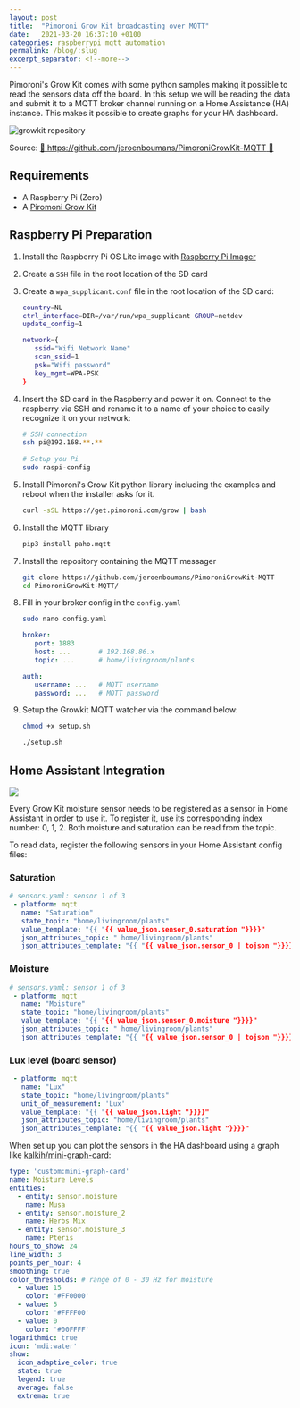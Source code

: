 ```yaml
---
layout: post
title:  "Pimoroni Grow Kit broadcasting over MQTT"
date:   2021-03-20 16:37:10 +0100
categories: raspberrypi mqtt automation
permalink: /blog/:slug
excerpt_separator: <!--more-->
---
```


Pimoroni's Grow Kit comes with some python samples making it possible to read the sensors data off the board. In this setup we will be reading the
data and submit it to a MQTT broker channel running on a Home Assistance (HA) instance. 
This makes it possible to create graphs for your HA dashboard.
<!--more-->

![growkit repository](https://camo.githubusercontent.com/6e6c1d8ab82f6d9f84a43edd742732afd6a19e99538d2f0e8691cdadbf72ecaa/68747470733a2f2f692e696d6775722e636f6d2f5a347735354a372e706e67)

Source: [🌱 https://github.com/jeroenboumans/PimoroniGrowKit-MQTT 🌱](https://github.com/jeroenboumans/PimoroniGrowKit-MQTT)

## Requirements

* A Raspberry Pi (Zero)
* A [Piromoni   Grow Kit](https://shop.pimoroni.com/products/grow)

## Raspberry Pi Preparation

1. Install the Raspberry Pi OS Lite image with [Raspberry Pi Imager](https://www.raspberrypi.org/software/)
2. Create a `SSH` file in the root location of the SD card
3. Create a `wpa_supplicant.conf` file in the root location of the SD card:
   
    ```bash
    country=NL
    ctrl_interface=DIR=/var/run/wpa_supplicant GROUP=netdev
    update_config=1
   
    network={
       ssid="Wifi Network Name"
       scan_ssid=1
       psk="Wifi password"
       key_mgmt=WPA-PSK
    }
    ```

4. Insert the SD card in the Raspberry and power it on. Connect to the raspberry via SSH and rename it to a name of your choice to easily recognize it on your network:

   ```bash
   # SSH connection
   ssh pi@192.168.**.**
       
   # Setup you Pi
   sudo raspi-config
   ```
   
5. Install Pimoroni's Grow Kit python library including the examples and reboot when the installer asks for it.

   ```bash
   curl -sSL https://get.pimoroni.com/grow | bash
   ```

6. Install the MQTT library
   
   ```bash
   pip3 install paho.mqtt
   ```
   
6. Install the repository containing the MQTT messager 

   ```bash
   git clone https://github.com/jeroenboumans/PimoroniGrowKit-MQTT
   cd PimoroniGrowKit-MQTT/
   ```

7. Fill in your broker config in the `config.yaml`

   ```bash
   sudo nano config.yaml
   ```
   
   ```yaml
   broker:
      port: 1883
      host: ...       # 192.168.86.x
      topic: ...      # home/livingroom/plants
   
   auth:
      username: ...   # MQTT username
      password: ...   # MQTT password
   ```

   
9. Setup the Growkit MQTT watcher via the command below:
   
   ```bash
   chmod +x setup.sh
   
   ./setup.sh
   ```

## Home Assistant Integration

![](https://camo.githubusercontent.com/213a0eae37ca230d4b5e1a0445d64430116a0dc36f88e5fcfd9c3d19baefd640/68747470733a2f2f692e696d6775722e636f6d2f4a3839666c4d712e706e67)

Every Grow Kit moisture sensor needs to be registered as a sensor in Home Assistant in order to use it. To register it, 
use its corresponding index number: 0, 1, 2.
Both moisture and saturation can be read from the topic.

To read data, register the following sensors in your Home Assistant config files:

### Saturation
```yaml
# sensors.yaml: sensor 1 of 3
 - platform: mqtt
   name: "Saturation"
   state_topic: "home/livingroom/plants"
   value_template: "{{ "{{ value_json.sensor_0.saturation "}}}}"
   json_attributes_topic: " home/livingroom/plants"
   json_attributes_template: "{{ "{{ value_json.sensor_0 | tojson "}}}}"
```

### Moisture
```yaml
# sensors.yaml: sensor 1 of 3
 - platform: mqtt
   name: "Moisture"
   state_topic: "home/livingroom/plants"
   value_template: "{{ "{{ value_json.sensor_0.moisture "}}}}"
   json_attributes_topic: " home/livingroom/plants"
   json_attributes_template: "{{ "{{ value_json.sensor_0 | tojson "}}}}"
```

### Lux level (board sensor)
```yaml
 - platform: mqtt
   name: "Lux"
   state_topic: "home/livingroom/plants"
   unit_of_measurement: 'Lux'
   value_template: "{{ "{{ value_json.light "}}}}"
   json_attributes_topic: "home/livingroom/plants"
   json_attributes_template: "{{ "{{ value_json.light "}}}}"
```

When set up you can plot the sensors in the HA dashboard using a graph like [kalkih/mini-graph-card](https://github.com/kalkih/mini-graph-card):
```yaml
type: 'custom:mini-graph-card'
name: Moisture Levels
entities:
  - entity: sensor.moisture
    name: Musa
  - entity: sensor.moisture_2
    name: Herbs Mix
  - entity: sensor.moisture_3
    name: Pteris
hours_to_show: 24
line_width: 3
points_per_hour: 4
smoothing: true
color_thresholds: # range of 0 - 30 Hz for moisture
  - value: 15
    color: '#FF0000'
  - value: 5
    color: '#FFFF00'
  - value: 0
    color: '#00FFFF'
logarithmic: true
icon: 'mdi:water'
show:
  icon_adaptive_color: true
  state: true
  legend: true
  average: false
  extrema: true
```